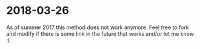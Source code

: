 # 2018-03-26

As of summer 2017 this method does not work anymore. Feel free to fork and modify if there is some link in the future that works and/or let me know :)
